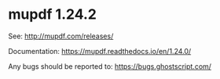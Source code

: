 # mupdf 1.24.2

See:
http://mupdf.com/releases/

Documentation:
https://mupdf.readthedocs.io/en/1.24.0/

Any bugs should be reported to:
https://bugs.ghostscript.com/
